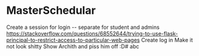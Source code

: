 # MasterSchedular

Create a session for login -- separate for student and admins 
https://stackoverflow.com/questions/68552644/trying-to-use-flask-principal-to-restrict-access-to-particular-web-pages
Create log in
Make it not look shitty
Show Archith and piss him off :D# abc
